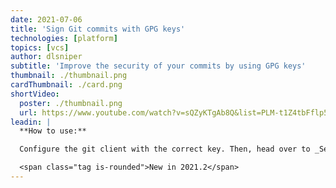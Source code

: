 ```yaml
---
date: 2021-07-06
title: 'Sign Git commits with GPG keys'
technologies: [platform]
topics: [vcs]
author: dlsniper
subtitle: 'Improve the security of your commits by using GPG keys'
thumbnail: ./thumbnail.png
cardThumbnail: ./card.png
shortVideo:
  poster: ./thumbnail.png
  url: https://www.youtube.com/watch?v=sQZyKTgAb8Q&list=PLM-t1Z4tbFflp57RnfgjXOdpOg6fLhs_q&index=11
leadin: |
  **How to use:**

  Configure the git client with the correct key. Then, head over to _Settings/Preferences | Version Control | Git_ and check the option **Configure GPG Key...** to turn on this feature.

  <span class="tag is-rounded">New in 2021.2</span>
---
```


